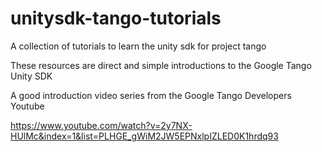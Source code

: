 # unitysdk-tango-tutorials
A collection of tutorials to learn the unity sdk for project tango

These resources are direct and simple introductions to the Google Tango Unity SDK

A good introduction video series from the Google Tango Developers Youtube

https://www.youtube.com/watch?v=2y7NX-HUlMc&index=1&list=PLHGE_gWiM2JW5EPNxlpIZLED0K1hrdq93

